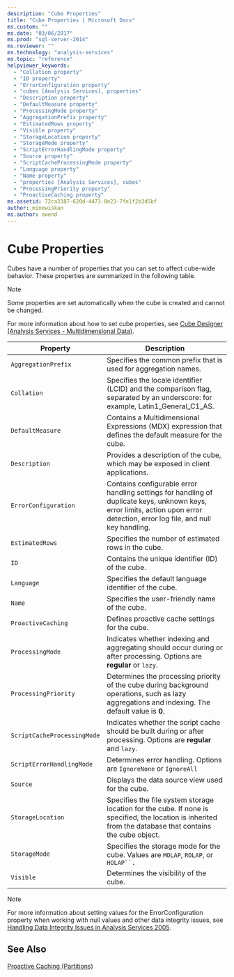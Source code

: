 ```yaml
---
description: "Cube Properties"
title: "Cube Properties | Microsoft Docs"
ms.custom: ""
ms.date: "03/06/2017"
ms.prod: "sql-server-2014"
ms.reviewer: ""
ms.technology: "analysis-services"
ms.topic: "reference"
helpviewer_keywords: 
  - "Collation property"
  - "ID property"
  - "ErrorConfiguration property"
  - "cubes [Analysis Services], properties"
  - "Description property"
  - "DefaultMeasure property"
  - "ProcessingMode property"
  - "AggregationPrefix property"
  - "EstimatedRows property"
  - "Visible property"
  - "StorageLocation property"
  - "StorageMode property"
  - "ScriptErrorHandlingMode property"
  - "Source property"
  - "ScriptCacheProcessingMode property"
  - "Language property"
  - "Name property"
  - "properties [Analysis Services], cubes"
  - "ProcessingPriority property"
  - "ProactiveCaching property"
ms.assetid: 72ca3387-620d-4473-8e23-7fe1f2b3d5bf
author: minewiskan
ms.author: owend
---
```

# Cube Properties
  Cubes have a number of properties that you can set to affect cube-wide behavior. These properties are summarized in the following table.  
  
> [!NOTE]  
>  Some properties are set automatically when the cube is created and cannot be changed.  
  
 For more information about how to set cube properties, see [Cube Designer &#40;Analysis Services - Multidimensional Data&#41;](../cube-designer-analysis-services-multidimensional-data.md).  
  
|Property|Description|  
|--------------|-----------------|  
|`AggregationPrefix`|Specifies the common prefix that is used for aggregation names.|  
|`Collation`|Specifies the locale identifier (LCID) and the comparison flag, separated by an underscore: for example, Latin1_General_C1_AS.|  
|`DefaultMeasure`|Contains a Multidimensional Expressions (MDX) expression that defines the default measure for the cube.|  
|`Description`|Provides a description of the cube, which may be exposed in client applications.|  
|`ErrorConfiguration`|Contains configurable error handling settings for handling of duplicate keys, unknown keys, error limits, action upon error detection, error log file, and null key handling.|  
|`EstimatedRows`|Specifies the number of estimated rows in the cube.|  
|`ID`|Contains the unique identifier (ID) of the cube.|  
|`Language`|Specifies the default language identifier of the cube.|  
|`Name`|Specifies the user-friendly name of the cube.|  
|`ProactiveCaching`|Defines proactive cache settings for the cube.|  
|`ProcessingMode`|Indicates whether indexing and aggregating should occur during or after processing. Options are **regular** or `lazy`.|  
|`ProcessingPriority`|Determines the processing priority of the cube during background operations, such as lazy aggregations and indexing. The default value is **0**.|  
|`ScriptCacheProcessingMode`|Indicates whether the script cache should be built during or after processing. Options are **regular** and `lazy`.|  
|`ScriptErrorHandlingMode`|Determines error handling. Options are `IgnoreNone` or `IgnoreAll`|  
|`Source`|Displays the data source view used for the cube.|  
|`StorageLocation`|Specifies the file system storage location for the cube. If none is specified, the location is inherited from the database that contains the cube object.|  
|`StorageMode`|Specifies the storage mode for the cube. Values are `MOLAP`, `ROLAP`, or `HOLAP``.`|  
|`Visible`|Determines the visibility of the cube.|  
  
> [!NOTE]  
>  For more information about setting values for the ErrorConfiguration property when working with null values and other data integrity issues, see [Handling Data Integrity Issues in Analysis Services 2005](https://go.microsoft.com/fwlink/?LinkId=81891).  
  
## See Also  
 [Proactive Caching &#40;Partitions&#41;](partitions-proactive-caching.md)  
  
  
